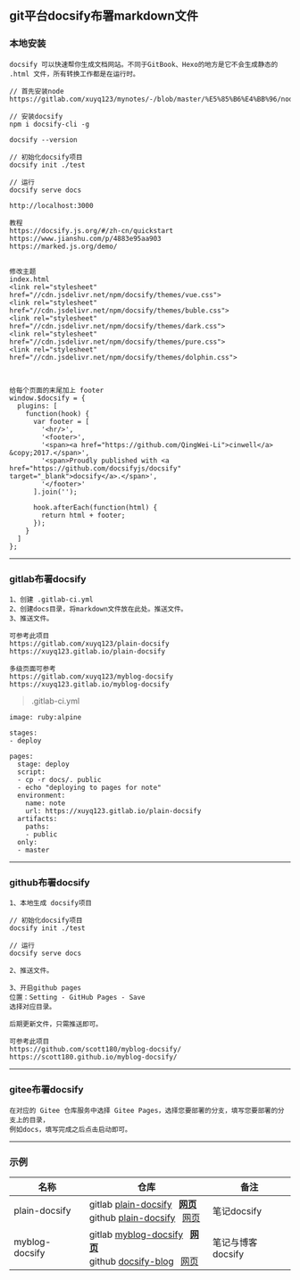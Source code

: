 
## git平台docsify布署markdown文件

### 本地安装

```
docsify 可以快速帮你生成文档网站。不同于GitBook、Hexo的地方是它不会生成静态的 .html 文件，所有转换工作都是在运行时。

// 首先安装node
https://gitlab.com/xuyq123/mynotes/-/blob/master/%E5%85%B6%E4%BB%96/nodejs%20&%20vue.md

// 安装docsify
npm i docsify-cli -g   

docsify --version

// 初始化docsify项目
docsify init ./test

// 运行
docsify serve docs

http://localhost:3000
 
教程
https://docsify.js.org/#/zh-cn/quickstart
https://www.jianshu.com/p/4883e95aa903
https://marked.js.org/demo/


修改主题
index.html  
<link rel="stylesheet" href="//cdn.jsdelivr.net/npm/docsify/themes/vue.css">
<link rel="stylesheet" href="//cdn.jsdelivr.net/npm/docsify/themes/buble.css">
<link rel="stylesheet" href="//cdn.jsdelivr.net/npm/docsify/themes/dark.css">
<link rel="stylesheet" href="//cdn.jsdelivr.net/npm/docsify/themes/pure.css">
<link rel="stylesheet" href="//cdn.jsdelivr.net/npm/docsify/themes/dolphin.css">


```


```

给每个页面的末尾加上 footer
window.$docsify = {
  plugins: [
    function(hook) {
      var footer = [
        '<hr/>',
        '<footer>',
        '<span><a href="https://github.com/QingWei-Li">cinwell</a> &copy;2017.</span>',
        '<span>Proudly published with <a href="https://github.com/docsifyjs/docsify" target="_blank">docsify</a>.</span>',
        '</footer>'
      ].join('');

      hook.afterEach(function(html) {
        return html + footer;
      });
    }
  ]
};

```

---

### gitlab布署docsify

```
1、创建 .gitlab-ci.yml
2、创建docs目录，将markdown文件放在此处。推送文件。
3、推送文件。

可参考此项目  
https://gitlab.com/xuyq123/plain-docsify   
https://xuyq123.gitlab.io/plain-docsify 

多级页面可参考  
https://gitlab.com/xuyq123/myblog-docsify   
https://xuyq123.gitlab.io/myblog-docsify 

```


> .gitlab-ci.yml
```
image: ruby:alpine

stages:
- deploy

pages:
  stage: deploy
  script:
  - cp -r docs/. public
  - echo "deploying to pages for note"
  environment:
    name: note
    url: https://xuyq123.gitlab.io/plain-docsify
  artifacts:
    paths:
    - public
  only:
  - master

```

---

### github布署docsify

```
1、本地生成 docsify项目

// 初始化docsify项目
docsify init ./test

// 运行
docsify serve docs

2、推送文件。

3、开启github pages 
位置：Setting - GitHub Pages - Save  
选择对应目录。

后期更新文件，只需推送即可。

可参考此项目 
https://github.com/scott180/myblog-docsify/   
https://scott180.github.io/myblog-docsify/

```

---

### gitee布署docsify
```
在对应的 Gitee 仓库服务中选择 Gitee Pages，选择您要部署的分支，填写您要部署的分支上的目录，
例如docs，填写完成之后点击启动即可。
```

---

### 示例

| 名称       | 仓库                                                			        |  备注            |
| ---------  | -------------------------------------------------------------        |  ----------      |
| plain-docsify    | gitlab [plain-docsify]( https://gitlab.com/xuyq123/plain-docsify )&ensp; [**网页**](  https://xuyq123.gitlab.io/plain-docsify/ ) <br/>github [plain-docsify]( https://github.com/scott180/plain-docsify )&ensp; [网页](  https://scott180.github.io/plain-docsify/ ) |  笔记docsify                        |
| myblog-docsify   | gitlab [myblog-docsify]( https://gitlab.com/xuyq123/myblog-docsify )&ensp; [**网页**](  https://xuyq123.gitlab.io/myblog-docsify/ ) <br/>github [docsify-blog]( https://github.com/scott180/myblog-docsify )&ensp; [网页](  https://scott180.github.io/docsify-blog ) |  笔记与博客docsify                  |

